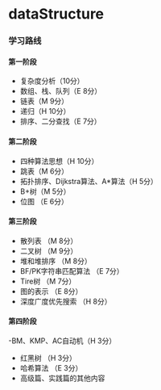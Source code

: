 # dataStructure
### 学习路线
#### 第一阶段
- 复杂度分析（10分）
- 数组、栈、队列（E 8分）
- 链表（M 9分）
- 递归（H 10分）
- 排序、二分查找（E 7分）
#### 第二阶段
- 四种算法思想（H 10分）
- 跳表（M 6分）
- 拓扑排序、Dijkstra算法、A*算法（H 5分）
- B+树（M 5分）
- 位图 （E 6分）


#### 第三阶段
- 散列表 （M 8分）
- 二叉树 （M 9分）
- 堆和堆排序 （M 8分）
- BF/PK字符串匹配算法 （E 7分）
- Tire树 （M 7分）
- 图的表示 （E 8分）
- 深度广度优先搜索 （H 8分）

#### 第四阶段
-BM、KMP、AC自动机（H 3分）
- 红黑树 （H 3分）
- 哈希算法 （E 3分）
- 高级篇、实践篇的其他内容
